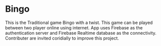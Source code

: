 # Bingo
This is the Traditional game Bingo with a twist.
This game can be played between two player online using internet.
App uses Firebase as the authentication server and Firebase Realtime database as the connectivity.
Contributer are invited coridially to improve this project.

